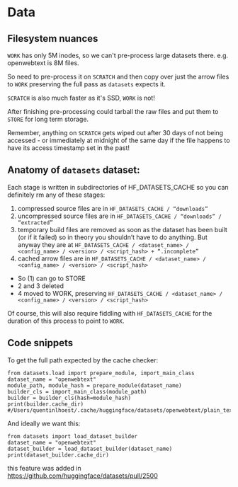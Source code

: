 # Data

## Filesystem nuances

`WORK` has only 5M inodes, so we can't pre-process large datasets there. e.g. openwebtext is 8M files.

So need to pre-process it on `SCRATCH` and then copy over just the arrow files to `WORK` preserving the full pass as `datasets` expects it.

`SCRATCH` is also much faster as it's SSD, `WORK` is not!

After finishing pre-processing could tarball the raw files and put them to `STORE` for long term storage.

Remember, anything on `SCRATCH` gets wiped out after 30 days of not being accessed - or immediately at midnight of the same day if the file happens to have its access timestamp set in the past!


## Anatomy of `datasets` dataset:

Each stage is written in subdirectories of HF_DATASETS_CACHE so you can definitely rm any of these stages:

1. compressed source files are in `HF_DATASETS_CACHE / “downloads”`
2. uncompressed source files are in `HF_DATASETS_CACHE / “downloads” / “extracted”`
3. temporary build files are removed as soon as the dataset has been built (or if it failed) so in theory you shouldn’t have to do anything. But anyway they are at `HF_DATASETS_CACHE / <dataset_name> / <config_name> / <version> / <script_hash> + “.incomplete”`
4. cached arrow files are in `HF_DATASETS_CACHE / <dataset_name> / <config_name> / <version> / <script_hash>`

- So (1) can go to STORE
- 2 and 3 deleted
- 4 moved to WORK, preserving  `HF_DATASETS_CACHE / <dataset_name> / <config_name> / <version> / <script_hash>`

Of course, this will also require fiddling with `HF_DATASETS_CACHE` for the duration of this process to point to `WORK`.

## Code snippets

To get the full path expected by the cache checker:
```
from datasets.load import prepare_module, import_main_class
dataset_name = "openwebtext"
module_path, module_hash = prepare_module(dataset_name)
builder_cls = import_main_class(module_path)
builder = builder_cls(hash=module_hash)
print(builder.cache_dir)
#/Users/quentinlhoest/.cache/huggingface/datasets/openwebtext/plain_text/1.0.0/85b3ae7051d2d72e7c5fdf6dfb462603aaa26e9ed506202bf3a24d261c6c40a1
```

And ideally we want this:
```
from datasets import load_dataset_builder
dataset_name = "openwebtext"
dataset_builder = load_dataset_builder(dataset_name)
print(dataset_builder.cache_dir)
```
this feature was added in https://github.com/huggingface/datasets/pull/2500
